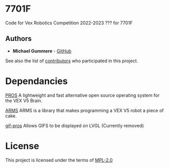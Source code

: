 # 7701F

Code for Vex Robotics Competition 2022-2023 ??? for 7701F

## Authors

- **Michael Gummere** - [GitHub](https://github.com/Chrono-byte)

See also the list of [contributors](https://github.com/7701F/2022-bot-code/contributors) who participated in this project.

# Dependancies

[PROS](https://github.com/purduesigbots/pros) A lightweight and fast alternative open source operating system for the VEX V5 Brain.

[ARMS](https://github.com/purduesigbots/ARMS) ARMS is a library that makes programming a VEX V5 robot a piece of cake.

[gif-pros](https://github.com/theol0403/gif-pros) Allows GIFS to be displayed on LVGL (Currently removed)

# License

This project is licensed under the terms of [MPL-2.0](https://github.com/7701F/2022-bot-code/blob/master/LICENSE)
